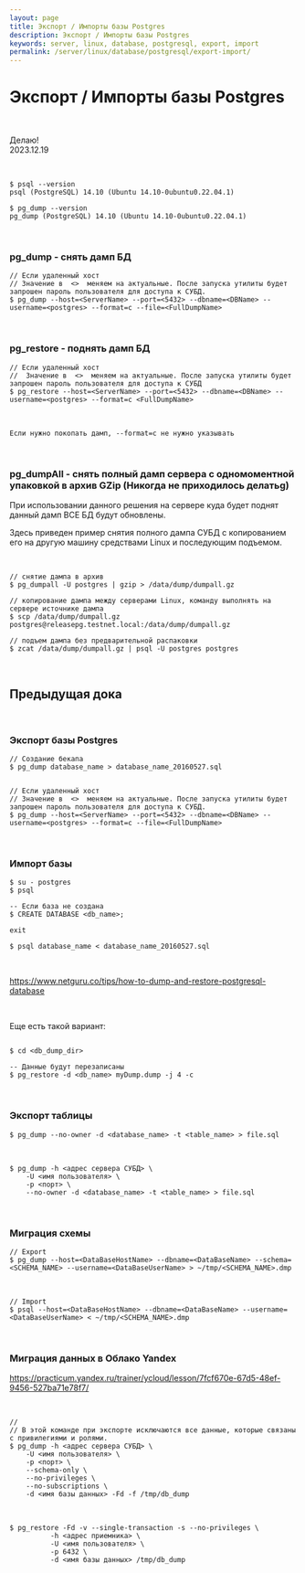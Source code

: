 ```yaml
---
layout: page
title: Экспорт / Импорты базы Postgres
description: Экспорт / Импорты базы Postgres
keywords: server, linux, database, postgresql, export, import
permalink: /server/linux/database/postgresql/export-import/
---
```


# Экспорт / Импорты базы Postgres

<br/>

Делаю!  
2023.12.19

<br/>

```
$ psql --version
psql (PostgreSQL) 14.10 (Ubuntu 14.10-0ubuntu0.22.04.1)

$ pg_dump --version
pg_dump (PostgreSQL) 14.10 (Ubuntu 14.10-0ubuntu0.22.04.1)
```

<br/>

### pg_dump - снять дамп БД

```
// Если удаленный хост
// Значение в  <>  меняем на актуальные. После запуска утилиты будет запрошен пароль пользователя для доступа к СУБД.
$ pg_dump --host=<ServerName> --port=<5432> --dbname=<DBName> --username=<postgres> --format=c --file=<FullDumpName>
```

<br/>

### pg_restore - поднять дамп БД

```
// Если удаленный хост
//  Значение в  <>  меняем на актуальные. После запуска утилиты будет запрошен пароль пользователя для доступа к СУБД
$ pg_restore --host=<ServerName> --port=<5432> --dbname=<DBName> --username=<postgres> --format=c <FullDumpName>
```

<br/>

```
Если нужно покопать дамп, --format=c не нужно указывать
```

<br/>

### pg_dumpAll - снять полный дамп сервера с одномоментной упаковкой в архив GZip (Никогда не приходилось делатьg)

При использовании данного решения на сервере куда будет поднят данный дамп ВСЕ БД будут обновлены.

Здесь приведен пример снятия полного дампа СУБД с копированием его на другую машину средствами Linux и последующим подъемом.

<br/>

```
// снятие дампа в архив
$ pg_dumpall -U postgres | gzip > /data/dump/dumpall.gz

// копирование дампа между серверами Linux, команду выполнять на сервере источнике дампа
$ scp /data/dump/dumpall.gz postgres@releasepg.testnet.local:/data/dump/dumpall.gz

// подъем дампа без предварительной распаковки
$ zcat /data/dump/dumpall.gz | psql -U postgres postgres
```

<br/>

## Предыдущая дока

<br/>

### Экспорт базы Postgres

```
// Создание бекапа
$ pg_dump database_name > database_name_20160527.sql


// Если удаленный хост
// Значение в  <>  меняем на актуальные. После запуска утилиты будет запрошен пароль пользователя для доступа к СУБД.
$ pg_dump --host=<ServerName> --port=<5432> --dbname=<DBName> --username=<postgres> --format=c --file=<FullDumpName>
```

<br/>

### Импорт базы

```shell
$ su - postgres
$ psql

-- Если база не создана
$ CREATE DATABASE <db_name>;

exit

$ psql database_name < database_name_20160527.sql
```

<br/>

https://www.netguru.co/tips/how-to-dump-and-restore-postgresql-database

<br/>

Еще есть такой вариант:

```shell

$ cd <db_dump_dir>

-- Данные будут перезаписаны
$ pg_restore -d <db_name> myDump.dump -j 4 -c
```

<!--
<br/>

```

vi /etc/postgresql/9.6/main/pg_hba.conf
local   all             postgres                                peer

here change peer to trust

restart, sudo service postgresql restart

now try, psql -U postgres


```

<br/>


Было полезным:

https://wiki.postgresql.org/wiki/Apt -->

<br/>

### Экспорт таблицы

```
$ pg_dump --no-owner -d <database_name> -t <table_name> > file.sql
```

<br/>

```
$ pg_dump -h <адрес сервера СУБД> \
    -U <имя пользователя> \
    -p <порт> \
    --no-owner -d <database_name> -t <table_name> > file.sql
```

<br/>

### Миграция схемы

```
// Export
$ pg_dump --host=<DataBaseHostName> --dbname=<DataBaseName> --schema=<SCHEMA_NAME> --username=<DataBaseUserName> > ~/tmp/<SCHEMA_NAME>.dmp
```

<br/>

```
// Import
$ psql --host=<DataBaseHostName> --dbname=<DataBaseName> --username=<DataBaseUserName> < ~/tmp/<SCHEMA_NAME>.dmp
```

<br/>

### Миграция данных в Облако Yandex

https://practicum.yandex.ru/trainer/ycloud/lesson/7fcf670e-67d5-48ef-9456-527ba71e78f7/

<br/>

```
//
// В этой команде при экспорте исключаются все данные, которые связаны с привилегиями и ролями.
$ pg_dump -h <адрес сервера СУБД> \
    -U <имя пользователя> \
    -p <порт> \
    --schema-only \
    --no-privileges \
    --no-subscriptions \
    -d <имя базы данных> -Fd -f /tmp/db_dump
```

<br/>

```
$ pg_restore -Fd -v --single-transaction -s --no-privileges \
          -h <адрес приемника> \
          -U <имя пользователя> \
          -p 6432 \
          -d <имя базы данных> /tmp/db_dump
```
